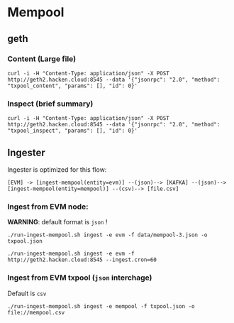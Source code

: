 # Mempool

## geth

### Content (Large file)

```
curl -i -H "Content-Type: application/json" -X POST http://geth2.hacken.cloud:8545 --data '{"jsonrpc": "2.0", "method": "txpool_content", "params": [], "id": 0}'
```

### Inspect (brief summary)

```
curl -i -H "Content-Type: application/json" -X POST http://geth2.hacken.cloud:8545 --data '{"jsonrpc": "2.0", "method": "txpool_inspect", "params": [], "id": 0}'
```

## Ingester

Ingester is optimized for this flow:

```
[EVM] -> [ingest-mempool(entity=evm)] --(json)--> [KAFKA] --(json)--> [ingest-mempool(entity=mempool)] --(csv)--> [file.csv]
```

### Ingest from EVM node:

__WARNING__: default format is `json` !

```
./run-ingest-mempool.sh ingest -e evm -f data/mempool-3.json -o txpool.json
```

```
./run-ingest-mempool.sh ingest -e evm -f http://geth2.hacken.cloud:8545 --ingest.cron=60
```

### Ingest from EVM txpool (`json` interchage)

Default is `csv` 

```
./run-ingest-mempool.sh ingest -e mempool -f txpool.json -o file://mempool.csv
```


